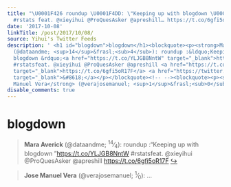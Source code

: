 ```yaml
---
title: "\U0001F426 roundup \U0001F4DD: \"Keeping up with blogdown \U0001F31F\" https://t.co/YLJGB8NntW
  #rstats feat. @xieyihui @ProQuesAsker @apreshill… https://t.co/6gfi5oR17F"
date: '2017-10-08'
linkTitle: /post/2017/10/08/
source: Yihui's Twitter Feeds
description: ' <h1 id="blogdown">blogdown</h1><blockquote><p><strong>Mara Averick</strong>
  (@dataandme; <sup>14</sup>&frasl;<sub>4</sub>): roundup :&ldquo;Keeping up with
  blogdown &rdquo;<a href="https://t.co/YLJGB8NntW" target="_blank">https://t.co/YLJGB8NntW</a>
  #rstatsfeat. @xieyihui @ProQuesAsker @apreshill <a href="https://t.co/6gfi5oR17F"
  target="_blank">https://t.co/6gfi5oR17F</a> <a href="https://twitter.com/xieyihui/status/916710217148190720"
  target="_blank">&#8618;</a></p></blockquote><!-- --><blockquote><p><strong>Jose
  Manuel Vera</strong> (@verajosemanuel; <sup>1</sup>&frasl;<sub>0</sub>): ...'
disable_comments: true
---
```

 <h1 id="blogdown">blogdown</h1><blockquote><p><strong>Mara Averick</strong> (@dataandme; <sup>14</sup>&frasl;<sub>4</sub>): roundup :&ldquo;Keeping up with blogdown &rdquo;<a href="https://t.co/YLJGB8NntW" target="_blank">https://t.co/YLJGB8NntW</a> #rstatsfeat. @xieyihui @ProQuesAsker @apreshill <a href="https://t.co/6gfi5oR17F" target="_blank">https://t.co/6gfi5oR17F</a> <a href="https://twitter.com/xieyihui/status/916710217148190720" target="_blank">&#8618;</a></p></blockquote><!-- --><blockquote><p><strong>Jose Manuel Vera</strong> (@verajosemanuel; <sup>1</sup>&frasl;<sub>0</sub>): ...